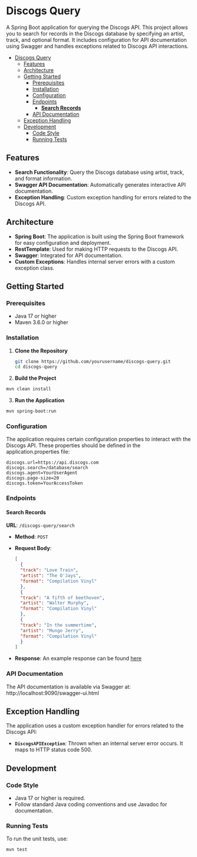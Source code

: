 # Discogs Query

A Spring Boot application for querying the Discogs API. This project allows you to search for records in the Discogs
database by specifying an artist, track, and optional format. It includes configuration for API documentation using
Swagger and handles exceptions related to Discogs API interactions.

<!-- TOC -->

* [Discogs Query](#discogs-query)
    * [Features](#features)
    * [Architecture](#architecture)
    * [Getting Started](#getting-started)
        * [Prerequisites](#prerequisites)
        * [Installation](#installation)
        * [Configuration](#configuration)
        * [Endpoints](#endpoints)
            * [**Search Records**](#search-records)
        * [API Documentation](#api-documentation)
    * [Exception Handling](#exception-handling)
    * [Development](#development)
        * [Code Style](#code-style)
        * [Running Tests](#running-tests)

<!-- TOC -->

## Features

- **Search Functionality**: Query the Discogs database using artist, track, and format information.
- **Swagger API Documentation**: Automatically generates interactive API documentation.
- **Exception Handling**: Custom exception handling for errors related to the Discogs API.

## Architecture

- **Spring Boot**: The application is built using the Spring Boot framework for easy configuration and deployment.
- **RestTemplate**: Used for making HTTP requests to the Discogs API.
- **Swagger**: Integrated for API documentation.
- **Custom Exceptions**: Handles internal server errors with a custom exception class.

## Getting Started

### Prerequisites

- Java 17 or higher
- Maven 3.6.0 or higher

### Installation

1. **Clone the Repository**
   ```bash
   git clone https://github.com/yourusername/discogs-query.git
   cd discogs-query
   ```
2. **Build the Project**

```bash
mvn clean install
```

3. **Run the Application**

```bash
mvn spring-boot:run
```

### Configuration

The application requires certain configuration properties to interact with the Discogs API. These properties should be
defined in the application.properties file:

```properties
discogs.url=https://api.discogs.com
discogs.search=/database/search
discogs.agent=YourUserAgent
discogs.page-size=20
discogs.token=YourAccessToken
```

### Endpoints

#### **Search Records**

**URL**: `/discogs-query/search`

- **Method**: `POST`
- **Request Body**:

  ```json
  [
    {
    "track": "Love Train",
    "artist": "The O'Jays",
    "format": "Compilation Vinyl"
    },
    {
    "track": "A fifth of beethoven",
    "artist": "Walter Murphy",
    "format": "Compilation Vinyl"
    },
    {
    "track": "In the summertime",
    "artist": "Mungo Jerry",
    "format": "Compilation Vinyl"
    }
  ]
  ```
- **Response**: An example response can be found [here](readme-resources/example-response.json)

### API Documentation

The API documentation is available via Swagger at:
http://localhost:9090/swagger-ui.html

## Exception Handling

The application uses a custom exception handler for errors related to the Discogs API:

- **`DiscogsAPIException`**: Thrown when an internal server error occurs. It maps to HTTP status code 500.

## Development

### Code Style

- Java 17 or higher is required.
- Follow standard Java coding conventions and use Javadoc for documentation.

### Running Tests

To run the unit tests, use:

```bash
mvn test
```